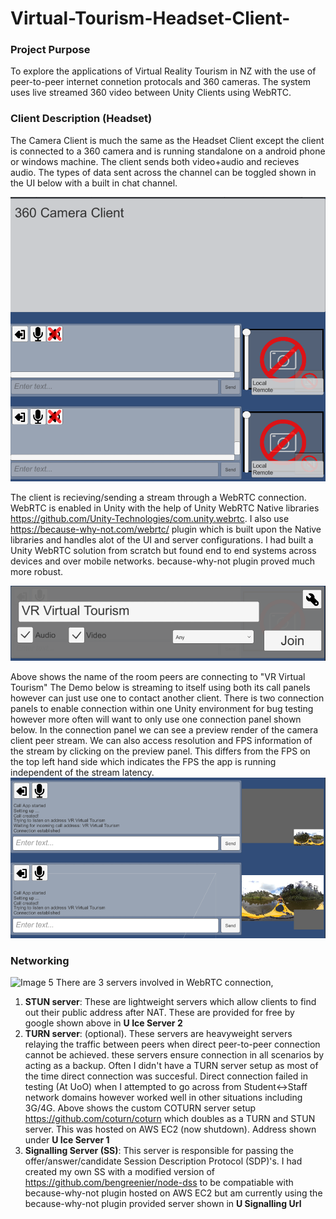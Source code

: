 # Virtual-Tourism-Headset-Client-

### Project Purpose
To explore the applications of Virtual Reality Tourism in NZ with the use of peer-to-peer internet connetion protocals and 360 cameras. The system uses live streamed 360 video between Unity Clients using WebRTC. 

### Client Description (Headset)
The Camera Client is much the same as the Headset Client except the client is connected to a 360 camera and is running standalone on a android phone or windows machine. The client sends both video+audio and recieves audio. The types of data sent across the channel can be toggled shown in the UI below with a built in chat channel.  

![Image 1](Capture.PNG)


The client is recieving/sending a stream through a WebRTC connection. WebRTC is enabled in Unity with the help of Unity WebRTC Native libraries https://github.com/Unity-Technologies/com.unity.webrtc. I also use https://because-why-not.com/webrtc/ plugin which is built upon the Native libraries and handles alot of the UI and server configurations. I had built a Unity WebRTC solution from scratch but found end to end systems across devices and over mobile networks. because-why-not plugin proved much more robust. 

![Image 2](Capture1.PNG)

Above shows the name of the room peers are connecting to "VR Virtual Tourism" The Demo below is streaming to itself using both its call panels however can just use one to contact another client. There is two connection panels to enable connection within one Unity environment for bug testing however more often will want to only use one connection panel shown below. In the connection panel we can see a preview render of the camera client peer stream. We can also access resolution and FPS information of the stream by clicking on the preview panel. This differs from the FPS on the top left hand side which indicates the FPS the app is running independent of the stream latency.   
![Image 3](Capture2.PNG)


### Networking 
![Image 5](Capture4.PNG)
There are 3 servers involved in WebRTC connection,

1. **STUN server**: These are lightweight servers which allow clients to find out their public address after NAT. These are provided for free by google shown above in **U Ice Server 2**
2. **TURN server**: (optional). These servers are heavyweight servers relaying the traffic between peers when direct peer-to-peer connection cannot be achieved. these servers ensure connection in all scenarios by acting as a backup. Often I didn't have a TURN server setup as most of the time direct connection was succesful. Direct connection failed in testing (At UoO) when I attempted to go across from Student<->Staff network domains however worked well in other situations including 3G/4G. Above shows the custom COTURN server setup https://github.com/coturn/coturn which doubles as a TURN and STUN server. This was hosted on AWS EC2 (now shutdown). Address shown under **U Ice Server 1**
3. **Signalling Server (SS)**: This server is responsible for passing the offer/answer/candidate Session Description Protocol (SDP)'s. I had created my own SS with a modified version of https://github.com/bengreenier/node-dss to be compatiable with because-why-not plugin hosted on AWS EC2 but am currently using the because-why-not plugin provided server shown in **U Signalling Url**





